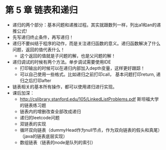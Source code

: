 # 第 5 章 链表和递归

- 递归的两个部分：基本问题和递推过程。其实就跟数列一样，列出a1和an的递推公式!
- 先写递归终止条件，再写递归！
- 递归不要纠结于程序的动作，而是关注递归函数的意义。递归函数解决了什么问题，返回的值代表什么！
   - 这个返回的值就是子问题的解，也是父问题的解！
- 递归调试的时候有两个方法。单步调试需要使用IDE
   - 打印输出的时候可以在递归内部加入depth变量，这样更好跟踪！
   - 可以自己使用一些格式。比如递归之前打印call， 基本问题打印return, 递归之后打印after
- 链表相关的基本所有操作，都可以使用递归进行实现。
- 课后加深：
   - http://cslibrary.stanford.edu/105/LinkedListProblems.pdf 斯坦福大学的链表练习题
   - 链表内的增删改查全部改成递归
   - 递归的leetcode问题
   - 双链表的实现
   - 循环双向链表（dummyHead作为null节点，作为双向链表的假头和真尾）（java的链表底层实现）
   - 数组链表（链表的node是队列的索引）
